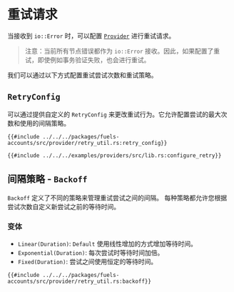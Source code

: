 # 重试请求

当接收到 `io::Error` 时，可以配置 [`Provider`](https://docs.rs/fuels/0.62.0/fuels/accounts/provider/struct.Provider.html) 进行重试请求。

> 注意：当前所有节点错误都作为 `io::Error` 接收。因此，如果配置了重试，即使例如事务验证失败，也会进行重试。

我们可以通过以下方式配置重试尝试次数和重试策略。

## `RetryConfig`

可以通过提供自定义的 `RetryConfig` 来更改重试行为。它允许配置尝试的最大次数和使用的间隔策略。

```rust, ignore
{{#include ../../../packages/fuels-accounts/src/provider/retry_util.rs:retry_config}}
```

```rust, ignore
{{#include ../../../examples/providers/src/lib.rs:configure_retry}}
```

## 间隔策略 - `Backoff`

`Backoff` 定义了不同的策略来管理重试尝试之间的间隔。
每种策略都允许您根据尝试次数自定义新尝试之前的等待时间。

### 变体

- `Linear(Duration)`: `Default` 使用线性增加的方式增加等待时间。
- `Exponential(Duration)`: 每次尝试时等待时间加倍。
- `Fixed(Duration)`: 尝试之间使用恒定的等待时间。

```rust, ignore
{{#include ../../../packages/fuels-accounts/src/provider/retry_util.rs:backoff}}
```
